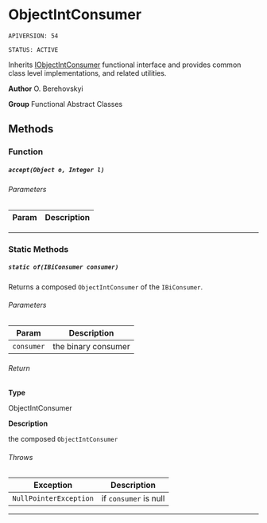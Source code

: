 # ObjectIntConsumer

`APIVERSION: 54`

`STATUS: ACTIVE`

Inherits [IObjectIntConsumer](/docs/Functional-Interfaces/IObjectIntConsumer.md) functional interface and provides common class level implementations, and related utilities.


**Author** O. Berehovskyi


**Group** Functional Abstract Classes

## Methods
### Function
##### `accept(Object o, Integer l)`
###### Parameters
|Param|Description|
|---|---|

---
### Static Methods
##### `static of(IBiConsumer consumer)`

Returns a composed `ObjectIntConsumer` of the `IBiConsumer`.

###### Parameters
|Param|Description|
|---|---|
|`consumer`|the binary consumer|

###### Return

**Type**

ObjectIntConsumer

**Description**

the composed `ObjectIntConsumer`

###### Throws
|Exception|Description|
|---|---|
|`NullPointerException`|if `consumer` is null|

---
